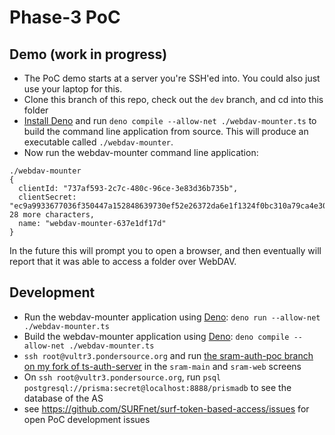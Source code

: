 # Phase-3 PoC

## Demo (work in progress)
* The PoC demo starts at a server you're SSH'ed into. You could also just use your laptop for this.
* Clone this branch of this repo, check out the `dev` branch, and cd into this folder
* [Install Deno](https://docs.deno.com/runtime/manual/getting_started/installation) and run `deno compile --allow-net ./webdav-mounter.ts` to build the command line application from source. This will produce an executable called `./webdav-mounter`.
* Now run the webdav-mounter command line application:
```
./webdav-mounter
{
  clientId: "737af593-2c7c-480c-96ce-3e83d36b735b",
  clientSecret: "ec9a9933677036f350447a152848639730ef52e26372da6e1f1324f0bc310a79ca4e30bf7d410d3da61b925492deeaca3491"... 28 more characters,
  name: "webdav-mounter-637e1df17d"
}
```
In the future this will prompt you to open a browser, and then eventually will report that it was able to access a folder over WebDAV.

## Development
* Run the webdav-mounter application using [Deno](https://deno.com/): `deno run --allow-net ./webdav-mounter.ts`
* Build the webdav-mounter application using [Deno](https://deno.com/): `deno compile --allow-net ./webdav-mounter.ts`
* `ssh root@vultr3.pondersource.org` and run [the sram-auth-poc branch on my fork of ts-auth-server](https://github.com/michielbdejong/ts-oauth2-server-example/tree/sram-auth-poc) in the `sram-main` and `sram-web` screens
* On `ssh root@vultr3.pondersource.org`, run `psql postgresql://prisma:secret@localhost:8888/prismadb` to see the database of the AS
* see https://github.com/SURFnet/surf-token-based-access/issues for open PoC development issues
